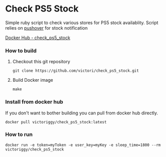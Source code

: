 # Check PS5 Stock

Simple ruby script to check various stores for PS5 stock availablity. Script relies on [pushover](http://pushover.net/) for stock notification

[Docker Hub - check_ps5_stock](https://hub.docker.com/repository/docker/victoriggy/check_ps5_stock)

### How to build

1. Checkout this git repository

   `git clone https://github.com/victori/check_ps5_stock.git`

2. Build Docker image

   `make`

### Install from docker hub

   If you don't want to bother building you can pull from docker hub directly.

   `docker pull victoriggy/check_ps5_stock:latest`

### How to run

`docker run -e token=myToken -e user_key=myKey -e sleep_time=1800 --rm victoriggy/check_ps5_stock`
